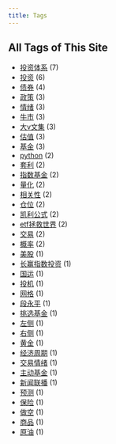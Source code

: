 ```yaml
---
title: Tags
---
```

## All Tags of This Site
* [投资体系](../tags/投资体系.md) (7)
* [投资](../tags/投资.md) (6)
* [债券](../tags/债券.md) (4)
* [政策](../tags/政策.md) (3)
* [情绪](../tags/情绪.md) (3)
* [牛市](../tags/牛市.md) (3)
* [大v文集](../tags/大v文集.md) (3)
* [估值](../tags/估值.md) (3)
* [基金](../tags/基金.md) (3)
* [python](../tags/python.md) (2)
* [套利](../tags/套利.md) (2)
* [指数基金](../tags/指数基金.md) (2)
* [量化](../tags/量化.md) (2)
* [相关性](../tags/相关性.md) (2)
* [仓位](../tags/仓位.md) (2)
* [凯利公式](../tags/凯利公式.md) (2)
* [etf拯救世界](../tags/etf拯救世界.md) (2)
* [交易](../tags/交易.md) (2)
* [概率](../tags/概率.md) (2)
* [美股](../tags/美股.md) (1)
* [长赢指数投资](../tags/长赢指数投资.md) (1)
* [国运](../tags/国运.md) (1)
* [投机](../tags/投机.md) (1)
* [网格](../tags/网格.md) (1)
* [段永平](../tags/段永平.md) (1)
* [挑选基金](../tags/挑选基金.md) (1)
* [左侧](../tags/左侧.md) (1)
* [右侧](../tags/右侧.md) (1)
* [黄金](../tags/黄金.md) (1)
* [经济周期](../tags/经济周期.md) (1)
* [交易情绪](../tags/交易情绪.md) (1)
* [主动基金](../tags/主动基金.md) (1)
* [新闻联播](../tags/新闻联播.md) (1)
* [预测](../tags/预测.md) (1)
* [保险](../tags/保险.md) (1)
* [做空](../tags/做空.md) (1)
* [商品](../tags/商品.md) (1)
* [原油](../tags/原油.md) (1)